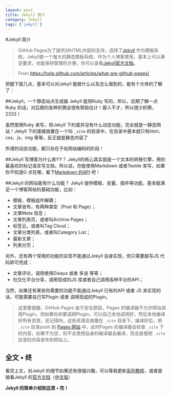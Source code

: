 ```yaml
---
layout: post
title: Jekyll 简介
category: Jekyll
tags: ['jekyll']
---
```


#Jekyll 简介
>GitHub Pages为了提供对HTML内容的支持，选择了[Jekyll](https://github.com/jekyll/jekyll "Jekyll GitHub 库") 作为模板系统，Jekyll是一个强大的静态模板系统，作为个人博客使用，基本上可以满足要求，也能保持管理的方便，你可以查看[Jekyll官方文档](http://jekyllrb.com/ "Jekyll 官方文档")。
> 
>From <https://help.github.com/articles/what-are-github-pages/>

把握下面几点，基本可以对Jekyll 能做什么以及怎么做到的，能有个大体的了解了：

##Jekyll，一个静态站点生成器
Jekyll 是用Ruby 写的，所以，后期了解一点Ruby 的话，对后期的各种折腾会很有帮助估计！鄙人不才，所以很少折腾，2333！

虽然使用Ruby 来写，但Jekyll 下的蛋并没有什么动态功能，完全就是一静态网站！Jekyll 下的蛋被放置在一个叫 `_site` 的目录中，在目录中基本就只有html、css、js、img 等等，反正就是静态内容了

所谓的动态功能，都只存在于给网站编码的阶段！

##Jekyll 写博客为什么爽YY？
Jekyll的核心其实就是一个文本的转换引擎，用你最喜欢的标记语言写文档，所以说，你能使用Markdown 或者Textile 来写，如果你不知道G 点在哪，看下[Markdown 的API](http://wowubuntu.com/markdown/ "Markdown 语法说明 (简体中文版) ") 吧！

##Jekyll 的网站能有什么功能？
Jekyll 提供模板、变量、插件等功能，基本能满足一个博客网站的基础功能，比如：

* 模板、模板组件解耦；
* 文章发布，有两种类型（Post 和 Page）；
* 文章Meta 信息；
* 文章列表页，或者叫Archive Pages；
* 标签云，或者叫Tag Cloud；
* 文章分类列表，或者叫Category List；
* 最新文章；
* 列表分页；

另外，还有两个常用的功能的实现不能通过Jekyll 自身实现，但只需要敲写JS 代码即可完成：

* 文章评论，调用使用Disqus 或者 多说 等等；
* 社交化平台分享，调用现成的JS 库或者自己调用各种平台的API；

当然，如果还有某些你需要的功能不能通过Jekyll 已有的API 或者 JS 来实现的话，可能需要自己写Plugin 或者 调用现成的Plugin。

> 这里要提醒，GitHub Pages 由于安全原因，Pages 的编译器不允许网站调用Plugin，但如果你非要调用Plugin，可以自己本地调用好，然后本地编译好所有资源，还记得吗，这些资源会放置在 `_site` 目录下。编译好后，把 `_site` 目录push 到 [Pages 网站](http://blog.ssyog.com/ "{{site.title}} | {{site.subTitle}}") 中，此时Pages 的编译器会检查 `_site` 下的内容，如果不为空，则不会使用自身的编译器去编译，而会直接把 `_site` 目录的内容发布到网站上。

## 全文 &bull; 终
看完上文，对Jekyll 的细节如果还有很强兴趣，可以等我更新[系列教程]({{site.url}}/blog/jekyll/build-github-pages-by-jekyll.html "使用Jekyll 搭建Github 个人博客 系列教程")，或者直接看Jekyll 的[官方文档](http://jekyllrb.com/ "Jekyll 官方文档")（[中文版](http://jekyllcn.com/ "Jekyll 官方文档中文版")）

**Jekyll 的简单介绍到这里 &bull; 完！**

